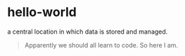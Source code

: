 # hello-world
a central location in which data is stored and managed.
>Apparently we should all learn to code. So here I am.
